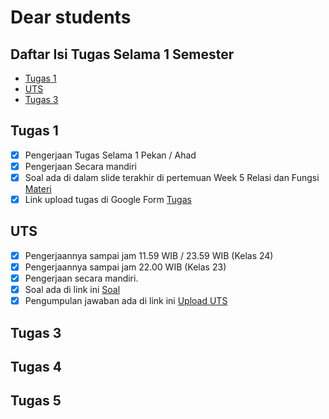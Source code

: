 # Dear students

## Daftar Isi Tugas Selama 1 Semester

- [Tugas 1](https://github.com/asrulabdullah99/mat_disk#tugas-1)
- [UTS](https://github.com/asrulabdullah99/mat_disk#uts)
- [Tugas 3]()

## Tugas 1

- [x] Pengerjaan Tugas Selama 1 Pekan / Ahad
- [x] Pengerjaan Secara mandiri
- [x] Soal ada di dalam slide terakhir di pertemuan Week 5 Relasi dan Fungsi [Materi](https://drive.google.com/file/d/16U4WrVeWFaEFFi5NEpO5eVwuSRRgylnm/view)
- [x] Link upload tugas di Google Form [Tugas](https://forms.gle/mRptUBHXmSaMzFi46)

## UTS

- [x] Pengerjaannya sampai jam 11.59 WIB / 23.59 WIB (Kelas 24)
- [x] Pengerjaannya sampai jam 22.00 WIB (Kelas 23)
- [x] Pengerjaan secara mandiri.
- [x] Soal ada di link ini [Soal](https://docs.google.com/document/d/1A7Xoti5xZA4EzZhoopVkTtavk66RWpuG/edit?usp=sharing&ouid=113804619739176014407&rtpof=true&sd=true)
- [x] Pengumpulan jawaban ada di link ini [Upload UTS](https://forms.gle/FtHohgsDU1KxnLGK6)

## Tugas 3

## Tugas 4

## Tugas 5
